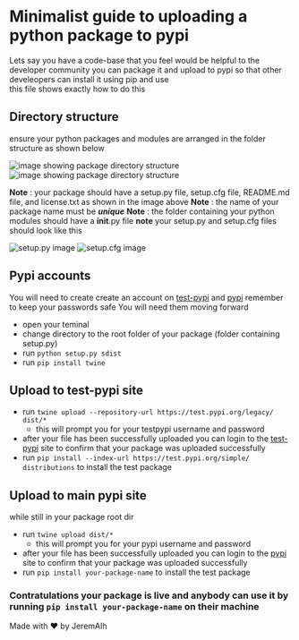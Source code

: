 # Minimalist guide to uploading a python package to pypi
Lets say you have a code-base that you feel would be helpful to the developer community 
you can package it and upload to pypi so that other develeopers can install it using pip and use 
<br>
this file shows exactly how to do this

## Directory structure

ensure your python packages and modules are arranged in the folder structure as shown below

![image showing package directory structure]('dir1.png')
![image showing package directory structure]('dir2.png')

**Note** : your package should have a setup.py file, setup.cfg file, README.md file, and license.txt
as shown in the image above
**Note** : the name of your package name must be **_unique_**
**Note** : the folder containing your python modules should have a __init__.py file
**note** your setup.py and setup.cfg files should look like this

![setup.py image]('setupCFG.png')
![setup.cfg image]('setupPY.png')


## Pypi accounts

You will need to create create an account on [test-pypi](https://test.pypi.org/) and [pypi](https://pypi.org/)
remember to keep your passwords safe
You will need them moving forward

* open your teminal
* change directory to the root folder of your package (folder containing setup.py)
* run `python setup.py sdist`
* run `pip install twine` 

## Upload to test-pypi site

* run `twine upload --repository-url https://test.pypi.org/legacy/ dist/*`
	* this will prompt you for your testpypi username and password
* after your file has been successfully uploaded you can login to the [test-pypi](https://test.pypi.org/) 
site to confirm that your package was uploaded successfully
* run `pip install --index-url https://test.pypi.org/simple/ distributions` to install the test package


## Upload to main pypi site
while still in your package root dir
* run `twine upload dist/*`
	* this will prompt you for your pypi username and password
* after your file has been successfully uploaded you can login to the [pypi](https://pypi.org/) 
site to confirm that your package was uploaded successfully
* run `pip install your-package-name` to install the test package

### Contratulations your package is live and anybody can use it by running `pip install your-package-name` on their machine


<marque>Made with :heart: by JeremAIh</marque>
